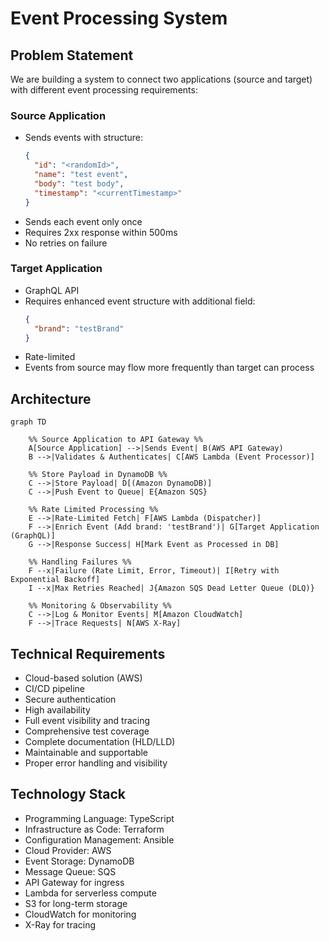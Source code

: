 # Event Processing System

## Problem Statement

We are building a system to connect two applications (source and target) with different event processing requirements:

### Source Application
- Sends events with structure:
  ```json
  {
    "id": "<randomId>",
    "name": "test event",
    "body": "test body",
    "timestamp": "<currentTimestamp>"
  }
  ```
- Sends each event only once
- Requires 2xx response within 500ms
- No retries on failure

### Target Application
- GraphQL API
- Requires enhanced event structure with additional field:
  ```json
  {
    "brand": "testBrand"
  }
  ```
- Rate-limited
- Events from source may flow more frequently than target can process

## Architecture

```mermaid
graph TD

    %% Source Application to API Gateway %%
    A[Source Application] -->|Sends Event| B(AWS API Gateway)
    B -->|Validates & Authenticates| C[AWS Lambda (Event Processor)]

    %% Store Payload in DynamoDB %%
    C -->|Store Payload| D[(Amazon DynamoDB)]
    C -->|Push Event to Queue| E{Amazon SQS}

    %% Rate Limited Processing %%
    E -->|Rate-Limited Fetch| F[AWS Lambda (Dispatcher)]
    F -->|Enrich Event (Add brand: 'testBrand')| G[Target Application (GraphQL)]
    G -->|Response Success| H[Mark Event as Processed in DB]

    %% Handling Failures %%
    F --x|Failure (Rate Limit, Error, Timeout)| I[Retry with Exponential Backoff]
    I --x|Max Retries Reached| J{Amazon SQS Dead Letter Queue (DLQ)}

    %% Monitoring & Observability %%
    C -->|Log & Monitor Events| M[Amazon CloudWatch]
    F -->|Trace Requests| N[AWS X-Ray]
```

## Technical Requirements

- Cloud-based solution (AWS)
- CI/CD pipeline
- Secure authentication
- High availability
- Full event visibility and tracing
- Comprehensive test coverage
- Complete documentation (HLD/LLD)
- Maintainable and supportable
- Proper error handling and visibility

## Technology Stack

- Programming Language: TypeScript
- Infrastructure as Code: Terraform
- Configuration Management: Ansible
- Cloud Provider: AWS
- Event Storage: DynamoDB
- Message Queue: SQS
- API Gateway for ingress
- Lambda for serverless compute
- S3 for long-term storage
- CloudWatch for monitoring
- X-Ray for tracing